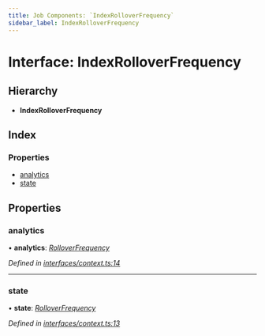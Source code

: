 ```yaml
---
title: Job Components: `IndexRolloverFrequency`
sidebar_label: IndexRolloverFrequency
---
```


# Interface: IndexRolloverFrequency

## Hierarchy

* **IndexRolloverFrequency**

## Index

### Properties

* [analytics](indexrolloverfrequency.md#analytics)
* [state](indexrolloverfrequency.md#state)

## Properties

###  analytics

• **analytics**: *[RolloverFrequency](../overview.md#rolloverfrequency)*

*Defined in [interfaces/context.ts:14](https://github.com/terascope/teraslice/blob/d8feecc03/packages/job-components/src/interfaces/context.ts#L14)*

___

###  state

• **state**: *[RolloverFrequency](../overview.md#rolloverfrequency)*

*Defined in [interfaces/context.ts:13](https://github.com/terascope/teraslice/blob/d8feecc03/packages/job-components/src/interfaces/context.ts#L13)*

